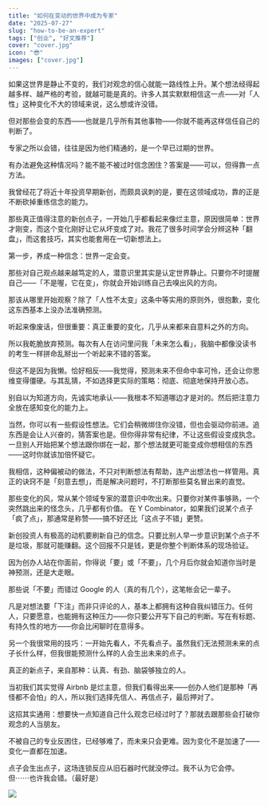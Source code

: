 ```yaml
---
title: "如何在变动的世界中成为专家"
date: "2025-07-27"
slug: "how-to-be-an-expert"
tags: ["创业", "好文推荐"]
cover: "cover.jpg"
icon: "😎"
images: ["cover.jpg"]
---
```

如果这世界是静止不变的，我们对观念的信心就能一路线性上升。某个想法经得起越多样、越严格的考验，就越可能是真的。许多人其实默默相信这一点——对「人性」这种变化不大的领域来说，这么想或许没错。



但对那些会变的东西——也就是几乎所有其他事物——你就不能再这样信任自己的判断了。



专家之所以会错，往往是因为他们精通的，是一个早已过期的世界。



有办法避免这种情况吗？能不能不被过时信念困住？答案是——可以，但得靠一点方法。



我曾经花了将近十年投资早期新创，而颇具讽刺的是，要在这领域成功，靠的正是不断砍掉重练信念的能力。



那些真正值得注意的新创点子，一开始几乎都看起来像烂主意，原因很简单：世界才刚变，而这个变化刚好让它从坏变成了对。我花了很多时间学会分辨这种「翻盘」，而这套技巧，其实也能套用在一切新想法上。



第一步，养成一种信念：世界一定会变。



那些对自己观点越来越笃定的人，潜意识里其实是认定世界静止。只要你不时提醒自己——「不是喔，它在变」，你就会开始训练自己去嗅出风的方向。



那该从哪里开始观察？除了「人性不太变」这条中等实用的原则外，很抱歉，变化这东西基本上没办法准确预测。



听起来像废话，但很重要：真正重要的变化，几乎从来都来自意料之外的方向。



所以我乾脆放弃预测。每次有人在访问里问我「未来怎么看」，我脑中都像没读书的考生一样拼命乱掰出一个听起来不错的答案。



但这不是因为我懒。恰好相反——我觉得，预测未来不但命中率可怜，还会让你思维变得僵硬。与其乱猜，不如选择更实际的策略：彻底、彻底地保持开放心态。



别自以为知道方向，先诚实地承认——我根本不知道哪边才是对的。然后把注意力全放在感知变化的能力上。



当然，你可以有一些假设性想法。它们会稍微绑住你没错，但也会驱动你前进。追东西是会让人兴奋的，猜答案也是。但你得非常有纪律，不让这些假设变成执念。
一旦别人开始把某个想法跟你绑在一起，那个想法就更可能变成你想相信的东西——这时你就该加倍怀疑它。



我相信，这种偏被动的做法，不只对判断想法有帮助，连产出想法也一样管用。真正的诀窍不是「刻意去想」，而是解决问题时，不打断那些莫名冒出来的直觉。



那些变化的风，常从某个领域专家的潜意识中吹出来。只要你对某件事够熟，一个突然跳出来的怪念头，几乎都有价值。
在 Y Combinator，如果我们说某个点子「疯了点」，那通常是称赞——搞不好还比「这点子不错」更赞。



新创投资人有极高的动机要刷新自己的信念。只要比别人早一步意识到某个点子不是垃圾，那就可能赚翻。这个回报不只是钱，更是你整个判断体系的现场验证。



因为创办人站在你面前，你得说「要」或「不要」，几个月后你就会知道你当时是神预测，还是大走眼。



那些说「不要」而错过 Google 的人（真的有几个），这笔帐会记一辈子。



凡是对想法要「下注」而非只评论的人，基本上都拥有这种自我纠错压力。任何人，只要愿意，也能拥有这种压力——你只要公开写下自己的判断。写在有标题、有持久性的地方——你会比闲聊时在意得多。



另一个我很常用的技巧：一开始先看人，不先看点子。虽然我们无法预测未来的点子长什么样，但我很能预测什么样的人会生出未来的点子。



真正的新点子，来自那种：认真、有劲、脑袋够独立的人。



当初我们其实觉得 Airbnb 是烂主意，但我们看得出来——创办人他们是那种「再怪都不会怕」的人，所以我们选择先信人、再信点子，最后押对了。



这招其实通用：想要快一点知道自己什么观念已经过时了？那就去跟那些会打破你观念的人当朋友。



不被自己的专业反困住，已经够难了，而未来只会更难。因为变化不是加速了——变化一直都在加速。



点子会生出点子，这场连锁反应从旧石器时代就没停过。我不认为它会停。
但⋯⋯也许我会错。（最好是）




![](https://prod-files-secure.s3.us-west-2.amazonaws.com/112d0858-5090-4d34-a606-b75eb8d65fd2/46476355-9cf3-4e99-9b7a-3531bc426380/1000202064.png?X-Amz-Algorithm=AWS4-HMAC-SHA256&X-Amz-Content-Sha256=UNSIGNED-PAYLOAD&X-Amz-Credential=ASIAZI2LB466W2V3FF3I%2F20250919%2Fus-west-2%2Fs3%2Faws4_request&X-Amz-Date=20250919T153139Z&X-Amz-Expires=3600&X-Amz-Security-Token=IQoJb3JpZ2luX2VjEFsaCXVzLXdlc3QtMiJGMEQCIDvB2MHMu5%2BvRqLPyeTphSc85p7oWVTPFd%2FbtfwIFBZ%2FAiA%2Fld5s5dBmdG1EEn1oxmXBENXZDLiEDss%2F6VqU3tN6jyqIBAjT%2F%2F%2F%2F%2F%2F%2F%2F%2F%2F8BEAAaDDYzNzQyMzE4MzgwNSIMZvPbYcw1cHsNRslXKtwDz%2F8S7eE3rzhweHxwgfl9gqcyqB3jascGXW04jlwgB8n%2Ft82ay%2BU1%2F5q9XPWhEvhY2PtlXUCGGaHB1DLGWot%2BEf0y%2B0uk1rKiIZIeRB%2F9bwEcqAMGykr%2B43LnYaB5Qg1pug30AVNbs5snlbsyAhJv9DMjgvoVahWLeYV%2FKcVgUmuvcTalI10oJZZrOGvVtqRHtgfZHIL4iTBwNNPLgFLgO6cX8FHz%2Fv2tp06f6NrObjNtK3HUrxp4z4b7LSLt3COjTf3b0EgPQgTcTDvSwuFm3ZANoTGY1n%2BEaJbK8V9AoQkhSu3zABG5twt6PIfPuiimU47Gp09%2BhRAULD8zqKyBjhidEGaBfuwUg9jvAJsWsmtbD%2BEnYVHQoOfBQU%2F3MOJ7DxbUUQRr%2FfdsAn8QHV4mCkMFw58c7VgUiHOCdU%2BkhhXAuYSxCARY9FV98aMLAZ9VeB2QWxTUdsVBfHGWafxcE1iEmsVQEC8cPfqGG91VxhKew5q%2Bnv0nh5kl88D0jqrTshwg6WGrQFbC7EMEPrQn%2BiFK3bfM0ukKWrwhdwCFlOLRroa%2F4t%2FZHwgCEl3w2G%2BtrTCKophRLT5DnLnOFKbZoaNvmNJRGiaX6rMdsUJJ%2Fcyz6EKpwNPV7V1TBc4w5tu0xgY6pgF99vP2P4jmdFsjk%2FdtuZdHIMM4fvW1e2Avs3%2BzvNbAWodco%2BHu37NrVNl71tf6jO2SdwO52ZsJUlHHu83k42lTphZOuUly8m2eLcO%2BfvSCKs1swcp9qaSYSrnPATLvYixDoe3lRjF3UGUyXimSfCMU5hmF5kjMpMYsISZWYyFtgQN2DKHkO%2FpBCzrT%2BvAFJKqQa6g%2B7ZbMd1AXS%2BDtsEitBAz%2FK9cf&X-Amz-Signature=9da59448ad604888a812f4fcc38edcab603fee0e018fd7b29b7cd82082b11471&X-Amz-SignedHeaders=host&x-amz-checksum-mode=ENABLED&x-id=GetObject)

